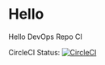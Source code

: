 # Hello
Hello DevOps Repo CI

CircleCI Status:
[![CircleCI](https://circleci.com/gh/isa56k/Hello.svg?style=svg)](https://circleci.com/gh/isa56k/Hello)
